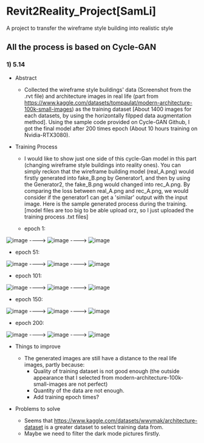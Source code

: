 # Revit2Reality_Project[SamLi]
A project to transfer the wireframe style building into realistic style

## All the process is based on Cycle-GAN

### 1) 5.14
- Abstract
  - Collected the wireframe style buildings' data (Screenshot from the .rvt file) and architecture images in real life (part from https://www.kaggle.com/datasets/tompaulat/modern-architecture-100k-small-images) as the training dataset [About 1400 images for each datasets, by using the horizontally filpped data augmentation method]. Using the sample code provided on Cycle-GAN Github, I got the final model after 200 times epoch (About 10 hours training on Nvidia-RTX3080).

- Training Process

  - I would like to show just one side of this cycle-Gan model in this part (changing wireframe style buildings into reality ones). You can simply reckon that the wireframe building model (real_A.png) would firstly generated into fake_B.png by Generator1, and then by using the Generator2, the fake_B.png would changed into rec_A.png. By comparing the loss between real_A.png and rec_A.png, we would consider if the generator1 can get a 'similar' output with the input image. Here is the sample generated process during the training. [model files are too big to be able upload orz, so I just uploaded the training process .txt files]
 
  - epoch 1:

![image](5_14/img/epoch001_real_A.png)    ----> ![image](5_14/img/epoch001_fake_B.png)    ----> ![image](5_14/img/epoch001_rec_A.png)

  - epoch 51:

![image](5_14/img/epoch051_real_A.png)    ----> ![image](5_14/img/epoch051_fake_B.png)    ----> ![image](5_14/img/epoch051_rec_A.png)

  - epoch 101:

![image](5_14/img/epoch101_real_A.png)    ----> ![image](5_14/img/epoch101_fake_B.png)    ----> ![image](5_14/img/epoch101_rec_A.png)

  - epoch 150:

![image](5_14/img/epoch150_real_A.png)    ----> ![image](5_14/img/epoch150_fake_B.png)    ----> ![image](5_14/img/epoch150_rec_A.png)

  - epoch 200:

![image](5_14/img/epoch200_real_A.png)    ----> ![image](5_14/img/epoch200_fake_B.png)    ----> ![image](5_14/img/epoch200_rec_A.png)

- Things to improve
  - The generated images are still have a distance to the real life images, partly because:
    - Quality of training dataset is not good enough (the outside appearance that I selected from modern-architecture-100k-small-images are not perfect)
    - Quantity of the data are not enough.
    - Add training epoch times?

- Problems to solve
  - Seems that https://www.kaggle.com/datasets/wwymak/architecture-dataset is a greater dataset to select training data from.
  - Maybe we need to filter the dark mode pictures firstly.
